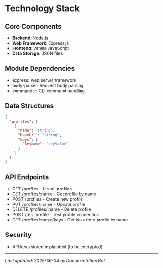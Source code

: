 # Technology Stack

## Core Components
- **Backend**: Node.js
- **Web Framework**: Express.js
- **Frontend**: Vanilla JavaScript
- **Data Storage**: JSON files

## Module Dependencies
- express: Web server framework
- body-parser: Request body parsing
- commander: CLI command handling

## Data Structures
```json
{
  "profiles": [
    {
      "name": "string",
      "baseUrl": "string",
      "keys": {
        "keyName": "keyValue"
      }
    }
  ]
}
```

## API Endpoints
- GET /profiles - List all profiles
- GET /profiles/:name - Get profile by name
- POST /profiles - Create new profile
- PUT /profiles/:name - Update profile
- DELETE /profiles/:name - Delete profile
- POST /test-profile - Test profile connection
- GET /profiles/:name/keys - Get keys for a profile by name

## Security
- API keys stored in plaintext (to be encrypted)

---
_Last updated: 2025-06-04 by Documentation Bot_